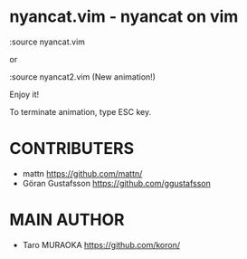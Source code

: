# nyancat.vim - nyancat on vim

:source nyancat.vim

 or

:source nyancat2.vim  (New animation!)

Enjoy it!

To terminate animation, type ESC key.

# CONTRIBUTERS

  * mattn <https://github.com/mattn/>
  * Göran Gustafsson <https://github.com/ggustafsson>

# MAIN AUTHOR

  * Taro MURAOKA <https://github.com/koron/>
